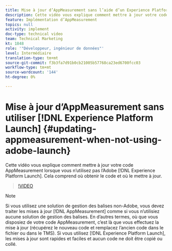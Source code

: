 ```yaml
---
title: Mise à jour d’AppMeasurement sans l’aide d’un Experience Platform Launch
description: Cette vidéo vous explique comment mettre à jour votre code AppMeasurement lorsque vous n’utilisez pas d’Experience Platform Launch. Cela comprend où obtenir le code et où le mettre à jour.
feature: Implémentation d’AppMeasurement
topics: null
activity: implement
doc-type: technical video
team: Technical Marketing
kt: 1848
role: '"Développeur, ingénieur de données"'
level: Intermédiaire
translation-type: tm+mt
source-git-commit: f3b3fa7d91b0cb21005b57768ca23ed6700fcc03
workflow-type: tm+mt
source-wordcount: '144'
ht-degree: 0%

---
```



# Mise à jour d’AppMeasurement sans utiliser [!DNL Experience Platform Launch] {#updating-appmeasurement-when-not-using-adobe-launch}

Cette vidéo vous explique comment mettre à jour votre code AppMeasurement lorsque vous n’utilisez pas l’Adobe [!DNL Experience Platform Launch]. Cela comprend où obtenir le code et où le mettre à jour.

>[!VIDEO](https://video.tv.adobe.com/v/25913/?quality=12)

>[!NOTE]
>
>Si vous utilisez une solution de gestion des balises non-Adobe, vous devez traiter les mises à jour [!DNL AppMeasurement] comme si vous n’utilisiez aucune solution de gestion des balises. En d’autres termes, où que vous disposiez de votre code AppMeasurement, c’est là que vous effectuez la mise à jour (récupérez le nouveau code et remplacez l’ancien code dans le fichier ou dans le TMS). Si vous utilisez [!DNL Experience Platform Launch], les mises à jour sont rapides et faciles et aucun code ne doit être copié ou collé.
